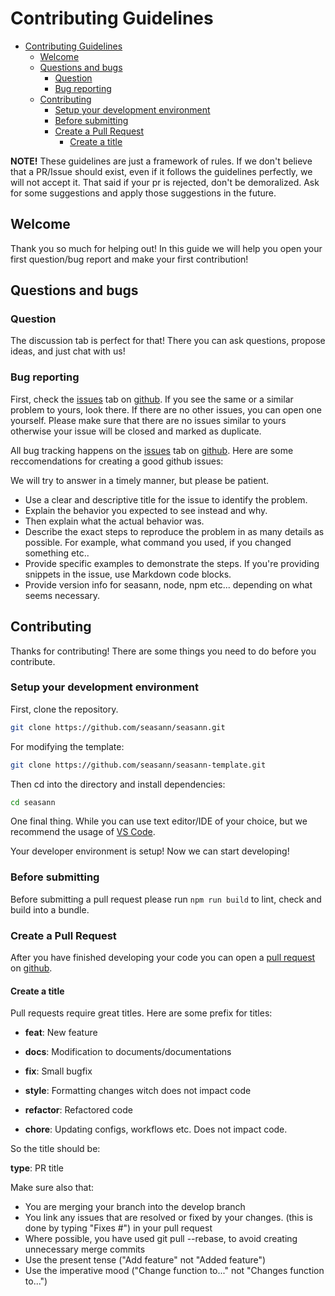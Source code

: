 # Contributing Guidelines

- [Contributing Guidelines](#contributing-guidelines)
  - [Welcome](#welcome)
  - [Questions and bugs](#questions-and-bugs)
    - [Question](#question)
    - [Bug reporting](#bug-reporting)
  - [Contributing](#contributing)
    - [Setup your development environment](#setup-your-development-environment)
    - [Before submitting](#before-submitting)
    - [Create a Pull Request](#create-a-pull-request)
      - [Create a title](#create-a-title)

**NOTE!** These guidelines are just a framework of rules. If we don't believe that a PR/Issue should exist, even if it follows the guidelines perfectly, we will not accept it. That said if your pr is rejected, don't be demoralized. Ask for some suggestions and apply those suggestions in the future.

## Welcome

Thank you so much for helping out! In this guide we will help you open your first question/bug report and make your first contribution!

## Questions and bugs

### Question

The discussion tab is perfect for that! There you can ask questions, propose ideas, and just chat with us!

### Bug reporting

First, check the [issues](https://github.com/micziz/seasann/issues) tab on [github](https://github.com/seasann/seasann). If you see the same or a similar problem to yours, look there. If there are no other issues, you can open one yourself. Please make sure that there are no issues similar to yours otherwise your issue will be closed and marked as duplicate.

All bug tracking happens on the [issues](https://github.com/seasann/seasann/issues) tab on [github](https://github.com/seasann/seasann). Here are some reccomendations for creating a good github issues:

We will try to answer in a timely manner, but please be patient.

-   Use a clear and descriptive title for the issue to identify the problem.
-   Explain the behavior you expected to see instead and why.
-   Then explain what the actual behavior was.
-   Describe the exact steps to reproduce the problem in as many details as possible. For example, what command you used, if you changed something etc..
-   Provide specific examples to demonstrate the steps. If you're providing snippets in the issue, use Markdown code blocks.
-   Provide version info for seasann, node, npm etc... depending on what seems necessary.

## Contributing

Thanks for contributing! There are some things you need to do before you contribute.

### Setup your development environment

First, clone the repository.

```bash
git clone https://github.com/seasann/seasann.git
```

For modifying the template:

```bash
git clone https://github.com/seasann/seasann-template.git
```

Then cd into the directory and install dependencies:

```bash
cd seasann
```

One final thing. While you can use text editor/IDE of your choice, but we recommend the usage of [VS Code](https://code.visualstudio.com).

Your developer environment is setup! Now we can start developing!

### Before submitting

Before submitting a pull request please run `npm run build` to lint, check and build into a bundle.

### Create a Pull Request

After you have finished developing your code you can open a [pull request](https://github.com/seasann/seasann/pulls) on [github](https://github.com/seasann/seasann).

#### Create a title

Pull requests require great titles. Here are some prefix for titles:

-   **feat**: New feature

-   **docs**: Modification to documents/documentations

-   **fix**: Small bugfix

-   **style**: Formatting changes witch does not impact code

-   **refactor**: Refactored code

-   **chore**: Updating configs, workflows etc. Does not impact code.

So the title should be:

**type**: PR title

Make sure also that:

-   You are merging your branch into the develop branch
-   You link any issues that are resolved or fixed by your changes. (this is done by typing "Fixes #<issue number>") in your pull request
-   Where possible, you have used git pull --rebase, to avoid creating unnecessary merge commits
-   Use the present tense ("Add feature" not "Added feature")
-   Use the imperative mood ("Change function to..." not "Changes function to...")

